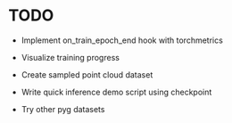 # TODO
- Implement on_train_epoch_end hook with torchmetrics

- Visualize training progress

- Create sampled point cloud dataset

- Write quick inference demo script using checkpoint

- Try other pyg datasets